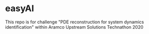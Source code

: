 # easyAI
This repo is for challenge "PDE reconstruction for system dynamics identification" within Aramco Upstream Solutions Technathon 2020
